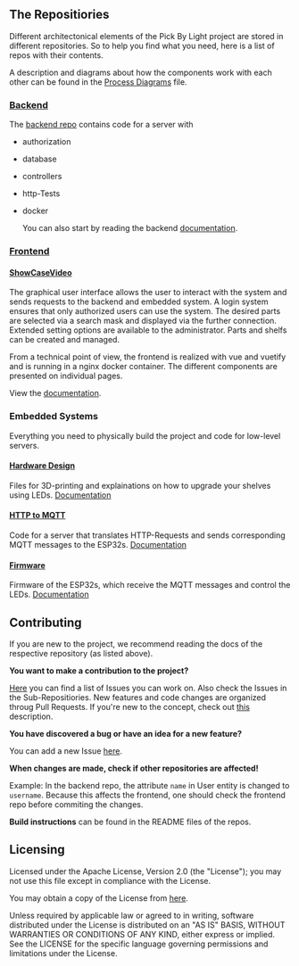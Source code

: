 ## The Repositiories

Different architectonical elements of the Pick By Light project are stored in different repositories.
So to help you find what you need, here is a list of repos with their contents.

A description and diagrams about how the components work with each other can be found in the [Process Diagrams](./docs/diagrams.md) file.


### [Backend](https://github.com/PBL-Pick-By-Light/BE-Backend)

The [backend repo](https://github.com/PBL-Pick-By-Light/BE-Backend) contains code for a server with
- authorization
- database
- controllers
- http-Tests
- docker

  You can also start by reading the backend [documentation](https://github.com/PBL-Pick-By-Light/BE-Backend/tree/main/docs).

### [Frontend](https://github.com/PBL-Pick-By-Light/FE-Frontend)

#### [ShowCaseVideo](https://youtu.be/sZ2fNVzcWY4)

The graphical user interface allows the user to interact with the system and sends requests to the backend and embedded system. A login system ensures that only authorized users can use the system. The desired parts are selected via a search mask and displayed via the further connection. Extended setting options are available to the administrator. Parts and shelfs can be created and managed.

From a technical point of view, the frontend is realized with vue and vuetify and is running in a nginx docker container. The different components are presented on individual pages.

View the [documentation](https://github.com/PBL-Pick-By-Light/FE-Frontend/tree/main/docs/README.md).

### Embedded Systems

Everything you need to physically build the project and code for low-level servers.

#### [Hardware Design](https://github.com/PBL-Pick-By-Light/ES-hardware-design)
Files for 3D-printing and explainations on how to upgrade your shelves using LEDs.
[Documentation](https://github.com/PBL-Pick-By-Light/ES-hardware-design/tree/main/docs)

#### [HTTP to MQTT](https://github.com/PBL-Pick-By-Light/ES-HttpToMqtt)
Code for a server that translates HTTP-Requests and sends corresponding MQTT messages to the ESP32s.
[Documentation](https://github.com/PBL-Pick-By-Light/ES-HttpToMqtt/tree/main/docs)

#### [Firmware](https://github.com/PBL-Pick-By-Light/ES-ESP32-firmware)
Firmware of the ESP32s, which receive the MQTT messages and control the LEDs.
[Documentation](https://github.com/PBL-Pick-By-Light/ES-ESP32-firmware/tree/main/docs)

## Contributing

If you are new to the project, we recommend reading the docs of the respective repository (as listed above).

**You want to make a contribution to the project?**

[Here](https://github.com/PBL-Pick-By-Light/Pick_By_Light/issues) you can find a list of Issues you can work on.
Also check the Issues in the Sub-Repositiories.
New features and code changes are organized throug Pull Requests.
If you're new to the concept, check out [this](https://docs.github.com/en/pull-requests/collaborating-with-pull-requests/proposing-changes-to-your-work-with-pull-requests/about-pull-requests) description.

**You have discovered a bug or have an idea for a new feature?**

You can add a new Issue [here](https://github.com/PBL-Pick-By-Light/Pick_By_Light/issues).


**When changes are made, check if other repositories are affected!**

Example:
In the backend repo, the attribute `name` in User entity is changed to `username`.
Because this affects the frontend, one should check the frontend repo before commiting the changes.

**Build instructions** can be found in the README files of the repos.

## Licensing

Licensed under the Apache License, Version 2.0 (the "License"); you may not use this file except in compliance with the License.

You may obtain a copy of the License from [here](https://github.com/PBL-Pick-By-Light/Pick_By_Light/blob/main/LICENSE).

Unless required by applicable law or agreed to in writing, software distributed under the License is distributed on an "AS IS" BASIS, WITHOUT WARRANTIES OR CONDITIONS OF ANY KIND, either express or implied. See the LICENSE for the specific language governing permissions and limitations under the License.
